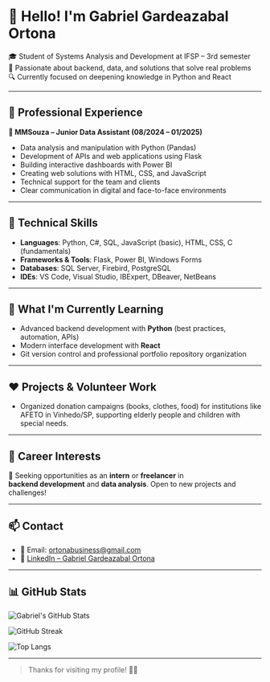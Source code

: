 # 👋 Hello! I'm Gabriel Gardeazabal Ortona

🎓 Student of Systems Analysis and Development at IFSP – 3rd semester  
🚀 Passionate about backend, data, and solutions that solve real problems  
🔍 Currently focused on deepening knowledge in Python and React

---

## 💼 Professional Experience

**🔹 MMSouza – Junior Data Assistant (08/2024 – 01/2025)**  
- Data analysis and manipulation with Python (Pandas)  
- Development of APIs and web applications using Flask  
- Building interactive dashboards with Power BI  
- Creating web solutions with HTML, CSS, and JavaScript  
- Technical support for the team and clients  
- Clear communication in digital and face-to-face environments

---

## 🧠 Technical Skills

- **Languages**: Python, C#, SQL, JavaScript (basic), HTML, CSS, C (fundamentals)  
- **Frameworks & Tools**: Flask, Power BI, Windows Forms  
- **Databases**: SQL Server, Firebird, PostgreSQL  
- **IDEs**: VS Code, Visual Studio, IBExpert, DBeaver, NetBeans

---

## 🧩 What I'm Currently Learning

- Advanced backend development with **Python** (best practices, automation, APIs)  
- Modern interface development with **React**  
- Git version control and professional portfolio repository organization

---

## ❤️ Projects & Volunteer Work

- Organized donation campaigns (books, clothes, food) for institutions like AFETO in Vinhedo/SP, supporting elderly people and children with special needs.

---

## 📌 Career Interests

🎯 Seeking opportunities as an **intern** or **freelancer** in  
**backend development** and **data analysis**. Open to new projects and challenges!

---

## 📫 Contact

- 📧 Email: ortonabusiness@gmail.com  
- 🔗 [LinkedIn – Gabriel Gardeazabal Ortona](https://www.linkedin.com/in/gabriel-gardeazabal-ortona-8332511ab)

---

## 📊 GitHub Stats

![Gabriel's GitHub Stats](https://github-readme-stats.vercel.app/api?username=Gortona-dev&show_icons=true&theme=tokyonight)

![GitHub Streak](https://streak-stats.demolab.com?user=Gortona-dev&theme=tokyonight)

![Top Langs](https://github-readme-stats.vercel.app/api/top-langs/?username=Gortona-dev&layout=compact&theme=tokyonight)

---

> Thanks for visiting my profile! 🤝💛
